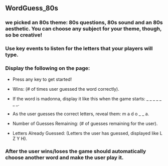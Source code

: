 ##  WordGuess_80s
### we picked an 80s theme: 80s questions, 80s sound and an 80s aesthetic. You can choose any subject for your theme, though, so be creative!


### Use key events to listen for the letters that your players will type.


### Display the following on the page:


* Press any key to get started!


* Wins: (# of times user guessed the word correctly).


* If the word is madonna, display it like this when the game starts: _ _ _ _ _ _ _.


* As the user guesses the correct letters, reveal them: m a d o _  _ a.




* Number of Guesses Remaining: (# of guesses remaining for the user).


* Letters Already Guessed: (Letters the user has guessed, displayed like L Z Y H).


### After the user wins/loses the game should automatically choose another word and make the user play it.
